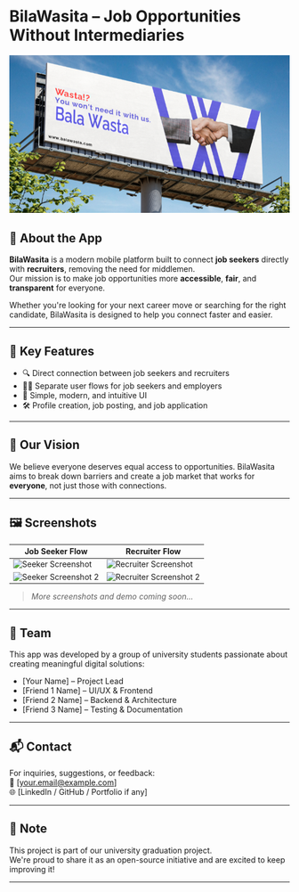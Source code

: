 # BilaWasita – Job Opportunities Without Intermediaries

![BilaWasita Banner](images/banner.png) <!-- ضع هنا صورة غلاف جميلة للتطبيق -->

## 📱 About the App

**BilaWasita** is a modern mobile platform built to connect **job seekers** directly with **recruiters**, removing the need for middlemen.  
Our mission is to make job opportunities more **accessible**, **fair**, and **transparent** for everyone.

Whether you're looking for your next career move or searching for the right candidate, BilaWasita is designed to help you connect faster and easier.

---

## 🌟 Key Features

- 🔍 Direct connection between job seekers and recruiters  
- 🧑‍💼 Separate user flows for job seekers and employers  
- 💬 Simple, modern, and intuitive UI  
- 🛠️ Profile creation, job posting, and job application

---

## 🎯 Our Vision

We believe everyone deserves equal access to opportunities. BilaWasita aims to break down barriers and create a job market that works for **everyone**, not just those with connections.

---

## 🖼️ Screenshots

| Job Seeker Flow | Recruiter Flow |
|-----------------|----------------|
| ![Seeker Screenshot](images/seeker1.png) | ![Recruiter Screenshot](images/recruiter1.png) |
| ![Seeker Screenshot 2](images/seeker2.png) | ![Recruiter Screenshot 2](images/recruiter2.png) |

> _More screenshots and demo coming soon..._

---

## 👥 Team

This app was developed by a group of university students passionate about creating meaningful digital solutions:

- [Your Name] – Project Lead  
- [Friend 1 Name] – UI/UX & Frontend  
- [Friend 2 Name] – Backend & Architecture  
- [Friend 3 Name] – Testing & Documentation  

---

## 📬 Contact

For inquiries, suggestions, or feedback:  
📧 [your.email@example.com]  
🌐 [LinkedIn / GitHub / Portfolio if any]

---

## 🧠 Note

This project is part of our university graduation project.  
We're proud to share it as an open-source initiative and are excited to keep improving it!

---

